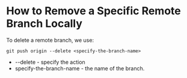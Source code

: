 # How to Remove a Specific Remote Branch Locally

To delete a remote branch, we use:

````
git push origin --delete <specify-the-branch-name>
````

- --delete - specify the action
- specify-the-branch-name - the name of the branch.

